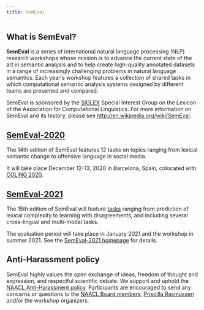 ```yaml
---
title: SemEval
---
```


## What is SemEval?

__SemEval__ is a series of international natural language processing (NLP) research workshops whose mission is to advance the current state of the art in semantic analysis and to help create high-quality annotated datasets in a range of increasingly challenging problems in natural language semantics. 
Each year's workshop features a collection of shared tasks in which computational semantic analysis systems designed by different teams are presented and compared.

SemEval is sponsored by the [SIGLEX](http://alt.qcri.org/siglex/) Special Interest Group on the Lexicon of the Association for Computational Linguistics.
For more information on SemEval and its history, please see
<http://en.wikipedia.org/wiki/SemEval>.

## [SemEval-2020](http://alt.qcri.org/semeval2020/)

The 14th edition of SemEval features 12 tasks on topics ranging from lexical semantic change to offensive language in social media.

It will take place December 12-13, 2020 in Barcelona, Spain, colocated with [COLING 2020](https://coling2020.org/).

## [SemEval-2021](https://semeval.github.io/SemEval2021/)

The 15th edition of SemEval will feature [tasks](https://semeval.github.io/SemEval2021/tasks.html) ranging from prediction of lexical complexity to learning with disagreements, and including several cross-lingual and multi-modal tasks.

The evaluation period will take place in January 2021 and the workshop in summer 2021. See the [SemEval-2021 homepage](https://semeval.github.io/SemEval2021/) for details.

## Anti-Harassment policy

SemEval highly values the open exchange of ideas, freedom of thought and expression, and respectful scientific debate. We support and uphold the [NAACL Anti-Harassment policy](http://naacl.org/policies/anti-harassment.html). Participants are encouraged to send any concerns or questions to the [NAACL Board members](http://naacl.org/officers/), [Priscilla Rasmussen](mailto:acl@aclweb.org) and/or the workshop organizers.
 
